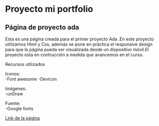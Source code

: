 # Proyecto mi portfolio

## Página de proyecto ada

Esta es una página creada para el primer proyecto Ada .En este proyecto utilizamos Html y Css, además se pone en práctica el responsive design para que la página pueda ser visualizada desde un dispositivo móvil.El proyecto esta en contrucción a medida que avancemos en el curso.

Recursos utilizados

Iconos:   
-Font awesome
-Devicon

Imágenes:   
-unDraw


Fuente:   
-Google fonts

[Link de la página](https://mi-portfolio.netlify.app)
